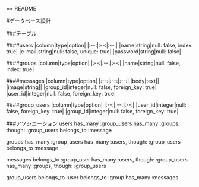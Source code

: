== README

#データベース設計

###テーブル

####users
|column|type|option|
|:--:|:--:|:--:|
|name|string|null: false, index: true|
|e-mail|string|null: false, unique: true|
|password|string|null: false|

####groups
|column|type|option|
|:--:|:--:|:--:|
|name|string|null: false, index: true|

####messages
|column|type|option|
|:--:|:--:|:--:|
|body|text||
|image|string||
|group_id|integer|null: false, foreign_key: true|
|user_id|integer|null: false, foreign_key: true|

####group_users
|column|type|option|
|:--:|:--:|:--:|
|user_id|integer|null: false, foreign_key: true|
|group_id|integer|null: false, foreign_key: true|

###アソシエーション
users
has_many :group_users
has_many :groups, though: :group_users
belongs_to :message

groups
has_many :group_users
has_many :users, though: :group_users
belongs_to :message

messages
belongs_to :group_user
has_many :users, though: :group_users
has_many :groups, though: :group_users

group_users
belongs_to :user
belongs_to :group
has_many :messages
